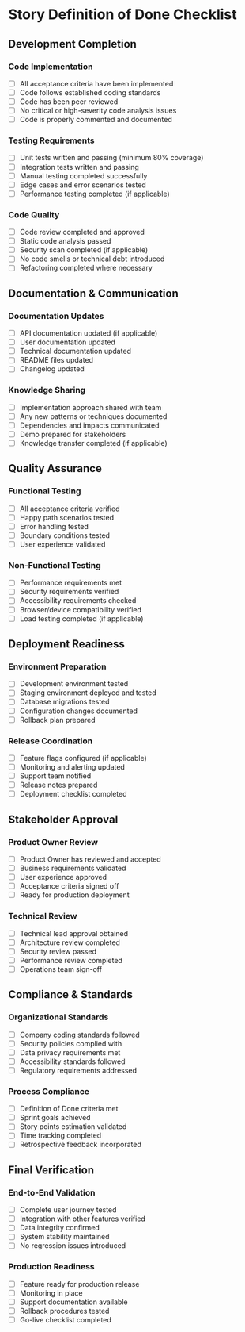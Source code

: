 # Story Definition of Done Checklist

## Development Completion

### Code Implementation
- [ ] All acceptance criteria have been implemented
- [ ] Code follows established coding standards
- [ ] Code has been peer reviewed
- [ ] No critical or high-severity code analysis issues
- [ ] Code is properly commented and documented

### Testing Requirements
- [ ] Unit tests written and passing (minimum 80% coverage)
- [ ] Integration tests written and passing
- [ ] Manual testing completed successfully
- [ ] Edge cases and error scenarios tested
- [ ] Performance testing completed (if applicable)

### Code Quality
- [ ] Code review completed and approved
- [ ] Static code analysis passed
- [ ] Security scan completed (if applicable)
- [ ] No code smells or technical debt introduced
- [ ] Refactoring completed where necessary

## Documentation & Communication

### Documentation Updates
- [ ] API documentation updated (if applicable)
- [ ] User documentation updated
- [ ] Technical documentation updated
- [ ] README files updated
- [ ] Changelog updated

### Knowledge Sharing
- [ ] Implementation approach shared with team
- [ ] Any new patterns or techniques documented
- [ ] Dependencies and impacts communicated
- [ ] Demo prepared for stakeholders
- [ ] Knowledge transfer completed (if applicable)

## Quality Assurance

### Functional Testing
- [ ] All acceptance criteria verified
- [ ] Happy path scenarios tested
- [ ] Error handling tested
- [ ] Boundary conditions tested
- [ ] User experience validated

### Non-Functional Testing
- [ ] Performance requirements met
- [ ] Security requirements verified
- [ ] Accessibility requirements checked
- [ ] Browser/device compatibility verified
- [ ] Load testing completed (if applicable)

## Deployment Readiness

### Environment Preparation
- [ ] Development environment tested
- [ ] Staging environment deployed and tested
- [ ] Database migrations tested
- [ ] Configuration changes documented
- [ ] Rollback plan prepared

### Release Coordination
- [ ] Feature flags configured (if applicable)
- [ ] Monitoring and alerting updated
- [ ] Support team notified
- [ ] Release notes prepared
- [ ] Deployment checklist completed

## Stakeholder Approval

### Product Owner Review
- [ ] Product Owner has reviewed and accepted
- [ ] Business requirements validated
- [ ] User experience approved
- [ ] Acceptance criteria signed off
- [ ] Ready for production deployment

### Technical Review
- [ ] Technical lead approval obtained
- [ ] Architecture review completed
- [ ] Security review passed
- [ ] Performance review completed
- [ ] Operations team sign-off

## Compliance & Standards

### Organizational Standards
- [ ] Company coding standards followed
- [ ] Security policies complied with
- [ ] Data privacy requirements met
- [ ] Accessibility standards followed
- [ ] Regulatory requirements addressed

### Process Compliance
- [ ] Definition of Done criteria met
- [ ] Sprint goals achieved
- [ ] Story points estimation validated
- [ ] Time tracking completed
- [ ] Retrospective feedback incorporated

## Final Verification

### End-to-End Validation
- [ ] Complete user journey tested
- [ ] Integration with other features verified
- [ ] Data integrity confirmed
- [ ] System stability maintained
- [ ] No regression issues introduced

### Production Readiness
- [ ] Feature ready for production release
- [ ] Monitoring in place
- [ ] Support documentation available
- [ ] Rollback procedures tested
- [ ] Go-live checklist completed
